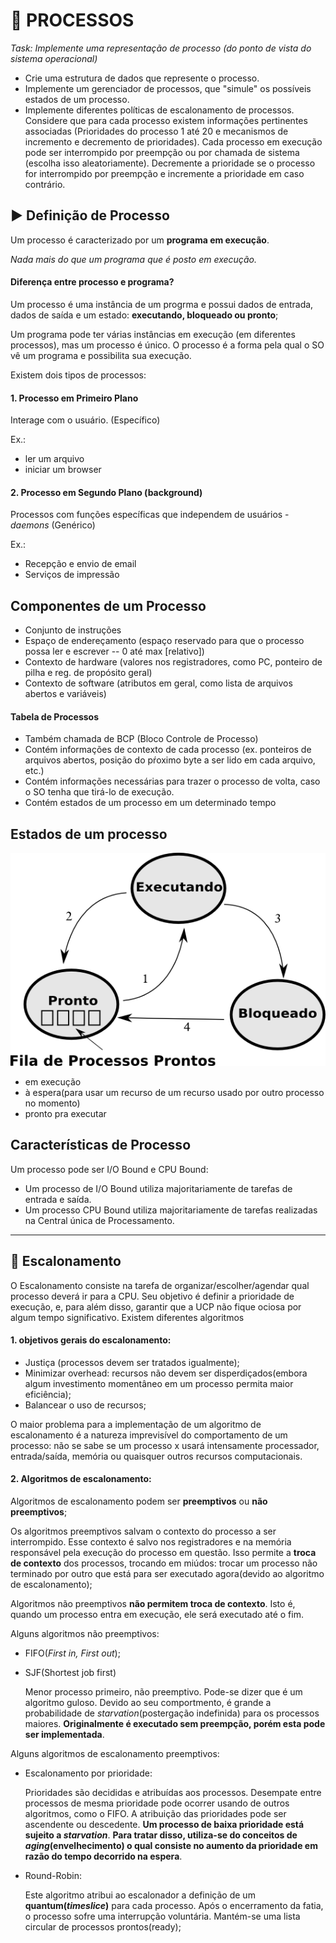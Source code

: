 # :closed_book: PROCESSOS

*Task: Implemente uma representação de processo (do ponto de vista do sistema operacional)*

- Crie uma estrutura de dados que represente o processo.
- Implemente um gerenciador de processos, que "simule" os possíveis estados de um processo.
- Implemente diferentes políticas de escalonamento de processos. Considere que para cada processo existem informações pertinentes associadas (Prioridades do processo 1 até 20 e mecanismos de incremento e decremento de prioridades).
Cada processo em execução pode ser interrompido por preempção ou por chamada de sistema (escolha isso aleatoriamente). Decremente a prioridade se o processo for interrompido por preempção e incremente a prioridade em caso contrário.

## :arrow_forward: Definição de Processo
Um processo é caracterizado por um **programa em execução**.

*Nada mais do que um programa que é posto em execução.*

#### Diferença entre processo e programa?

Um processo é uma instância de um progrma e possui dados de entrada, dados de saída e um estado: **executando, bloqueado ou pronto**;

Um programa pode ter várias instâncias em execução (em diferentes processos), mas um processo é único.
O processo é a forma pela qual o SO vê um programa e possibilita sua execução.

Existem dois tipos de processos: 
#### 1. Processo em Primeiro Plano
Interage com o usuário. (Específico)

Ex.:
- ler um arquivo
- iniciar um browser

#### 2. Processo em Segundo Plano (background)
Processos com funções específicas que independem de usuários - _daemons_ (Genérico)

Ex.:
- Recepção e envio de email
- Serviços de impressão

## Componentes de um Processo
 - Conjunto de instruções
 - Espaço de endereçamento (espaço reservado para que o processo possa ler e escrever -- 0 até max [relativo])
 - Contexto de hardware (valores nos registradores, como PC, ponteiro de pilha e reg. de propósito geral)
 - Contexto de software (atributos em geral, como lista de arquivos abertos e variáveis)

#### Tabela de Processos
 - Também chamada de BCP (Bloco Controle de Processo)
 - Contém informações de contexto de cada processo (ex. ponteiros de arquivos abertos, posição do pŕoximo byte a ser lido em cada arquivo, etc.)
 - Contém informações necessárias para trazer o processo de volta, caso o SO tenha que tirá-lo de execução.
 - Contém estados de um processo em um determinado tempo

## Estados de um processo

![estados-processo](https://github.com/gustavocrod/os-process/blob/main/images/estados-processos.png)
 - em execução
 - à espera(para usar um recurso de um recurso usado por outro processo no momento)
 - pronto pra executar

## Características de Processo
Um processo pode ser I/O Bound e CPU Bound:
 - Um processo de I/O Bound utiliza majoritariamente de tarefas de entrada e saída.
 - Um processo CPU Bound utiliza majoritariamente de tarefas realizadas na Central única de Processamento.
---

## :twisted_rightwards_arrows: Escalonamento
O Escalonamento consiste na tarefa de organizar/escolher/agendar qual processo deverá ir para a CPU. 
Seu objetivo é definir a prioridade de execução, e, para além disso, garantir que a UCP não fique ociosa por algum tempo significativo.
Existem diferentes algoritmos

#### 1. objetivos gerais do escalonamento: 
* Justiça (processos devem ser tratados igualmente);
* Minimizar overhead: recursos não devem ser disperdiçados(embora algum investimento momentâneo em um processo permita maior eficiência);
* Balancear o uso de recursos;

O maior problema para a implementação de um algoritmo de escalonamento é a natureza imprevisível do comportamento de um processo: não se sabe se um processo x usará intensamente processador, entrada/saída, memória ou quaisquer outros recursos computacionais.

#### 2. Algoritmos de escalonamento:
Algoritmos de escalonamento podem ser **preemptivos** ou **não preemptivos**;

Os algoritmos preemptivos salvam o contexto do processo a ser interrompido. Esse contexto é salvo nos registradores e na memória responsável pela execução do processo em questão. Isso permite a **troca de contexto** dos processos, trocando em miúdos: trocar um processo não terminado por outro que está para ser executado agora(devido ao algoritmo de escalonamento);

Algoritmos não preemptivos **não permitem troca de contexto**. Isto é, quando um processo entra em execução, ele será executado até o fim.

Alguns algoritmos não preemptivos:
* FIFO(*First in, First out*);
* SJF(Shortest job first)
  
    Menor processo primeiro, não preemptivo. Pode-se dizer que é um algoritmo guloso. Devido ao seu comportmento, é grande a probabilidade de *starvation*(postergação indefinida) para os processos maiores.
    **Originalmente é executado sem preempção, porém esta pode ser implementada**.

Alguns algoritmos de escalonamento preemptivos:

* Escalonamento por prioridade:
    
    Prioridades são decididas e atribuídas aos processos. Desempate entre processos de mesma prioridade pode ocorrer usando de outros algoritmos, como o FIFO. A atribuição das prioridades pode ser ascendente ou descedente.
    **Um processo de baixa prioridade está sujeito a *starvation***.
    **Para tratar disso, utiliza-se do conceitos de *aging*(envelhecimento) o qual consiste no aumento da prioridade em razão do tempo decorrido na espera**.
    

* Round-Robin:
  
  Este algoritmo atribui ao escalonador a definição de um **quantum(*timeslice*)** para cada processo. Após o encerramento da fatia, o processo sofre uma interrupção voluntária.
  Mantém-se uma lista circular de processos prontos(ready);
  
